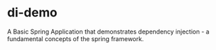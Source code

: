 # di-demo
A Basic Spring Application that demonstrates dependency injection - a fundamental concepts of the spring framework.
